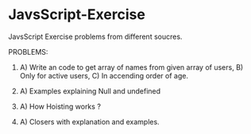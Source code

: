 # JavsScript-Exercise

JavsScript Exercise problems from different soucres.

PROBLEMS:

1.  A) Write an code to get array of names from given array of users,
    B) Only for active users,
    C) In accending order of age.

2.  A) Examples explaining Null and undefined

3.  A) How Hoisting works ?

4.  A) Closers with explanation and examples.
